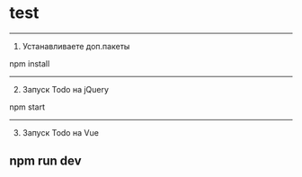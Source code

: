 # test
-----------------------------
1. Устанавливаете доп.пакеты

npm install

-----------------------------
2. Запуск Todo на jQuery

npm start

-----------------------------
3. Запуск Todo на Vue

npm run dev
-----------------------------
